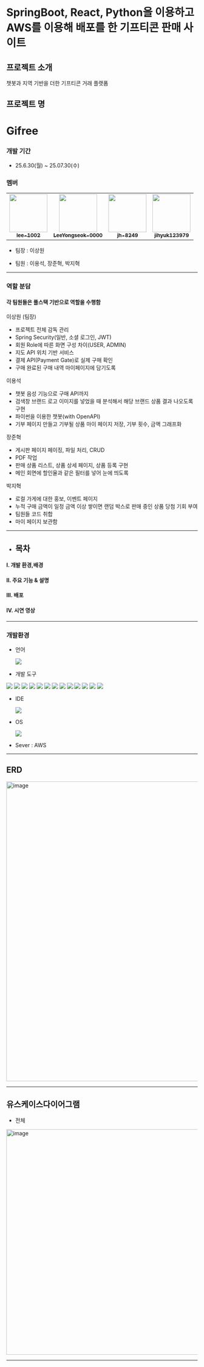 # SpringBoot, React, Python을 이용하고 AWS를 이용해 배포를 한 기프티콘 판매 사이트


## 프로젝트 소개
챗봇과 지역 기반을 더한 기프티콘 거래 플랫폼


## 프로젝트 명 

# Gifree

### 개발 기간

- 25.6.30(월) ~ 25.07.30(수)

### 멤버

<table>
  <tr>
    <td align="center"><a href="https://github.com/autumn-trip"><img src="https://avatars.githubusercontent.com/lee-1002" width="100px;" alt=""/><br /><sub><b>lee-1002</b></sub></a></td>
    <td align="center"><a href="https://github.com/rlawltn3551"><img src="https://avatars.githubusercontent.com/LeeYongseok-0000" width="100px;" alt=""/><br /><sub><b>LeeYongseok-0000</b></sub></a></td>
    <td align="center"><a href="https://github.com/kyungmin115"><img src="https://avatars.githubusercontent.com/jh-8249" width="100px;" alt=""/><br /><sub><b>jh-8249</b></sub></a></td>
     <td align="center"><a href="https://github.com/Yeop9999"><img src="https://avatars.githubusercontent.com/jihyuk123979" width="100px;" alt=""/><br /><sub><b>jihyuk123979</b></sub></a></td>
  </tr>
</table>

- 팀장 : 이상원
  
- 팀원 : 이용석, 장준혁, 박지혁

----

### 역할 분담
#### 각 팀원들은 풀스택 기반으로 역할을 수행함
이상원 (팀장)
- 프로젝트 전체 감독 관리
- Spring Security(일반, 소셜 로그인, JWT)
- 회원 Role에 따른 화면 구성 차이(USER, ADMIN)
- 지도 API 위치 기반 서비스
- 결제 API(Payment Gate)로 실제 구매 확인
- 구매 완료된 구매 내역 마이페이지에 담기도록

이용석
- 챗봇 음성 기능으로 구매 API까지 
- 검색창 브랜드 로고 이미지를 넣었을 때 분석해서 해당 브랜드 상품 결과 나오도록 구현 
- 파이썬을 이용한 챗봇(with OpenAPI)
- 기부 페이지 만들고 기부될 상품 마이 페이지 저장, 기부 횟수, 금액 그래프화

장준혁
- 게시판 페이지 페이징, 파일 처리, CRUD
- PDF 작업
- 판매 상품 리스트, 상품 상세 페이지, 상품 등록 구현
- 메인 회면에 할인율과 같은 필터를 넣어 눈에 띄도록

박지혁
- 로컬 가게에 대한 홍보, 이벤트 페이지
- 누적 구매 금액이 일정 금액 이상 쌓이면 랜덤 박스로 판매 중인 상품 당첨 기회 부여
- 팀원들 코드 취합
- 마이 페이지 보관함


 ------------------------------------------------------------------------------------
 - ## 목차

####  I. 개발 환경,배경

####  II. 주요 기능 & 설명

####  III. 배포

####  IV. 시연 영상

--------------------------------------------------------------------------------------
### 개발환경
- 언어
  
   <img src="https://img.shields.io/badge/java-007396?style=for-the-badge&logo=java&logoColor=white"> 
- 개발 도구
  
<img src="https://img.shields.io/badge/springboot-6DB33F?style=for-the-badge&logo=spring&logoColor=white">
<img src="https://img.shields.io/badge/springsecurity-6DB33F?style=for-the-badge&logo=springsecurity&logoColor=white">
<img src="https://img.shields.io/badge/react-61DAFB?style=for-the-badge&logo=react&logoColor=black">
<img src="https://img.shields.io/badge/redux-764ABC?style=for-the-badge&logo=redux&logoColor=black">
<img src="https://img.shields.io/badge/python-3776AB?style=for-the-badge&logo=python&logoColor=white">
<img src="https://img.shields.io/badge/html5-E34F26?style=for-the-badge&logo=html5&logoColor=white">
<img src="https://img.shields.io/badge/css-1572B6?style=for-the-badge&logo=css3&logoColor=white">
<img src="https://img.shields.io/badge/MySQL-4479A1?style=for-the-badge&logo=mysql&logoColor=white">
<img src="https://img.shields.io/badge/aws-232F3E?style=for-the-badge&logo=amazonwebservices&logoColor=white">
<img src="https://img.shields.io/badge/Tailwind_CSS-06B6D4?style=for-the-badge&logo=tailwindcss&logoColor=white">
<img src="https://img.shields.io/badge/Node.js-339933?style=for-the-badge&logo=Node.js&logoColor=white">
<img src="https://img.shields.io/badge/Javascript-F7DF1E?style=for-the-badge&logo=Javascript&logoColor=white">
<img src="https://img.shields.io/badge/OpenAI-412991?style=for-the-badge&logo=OpenAI&logoColor=white">

- IDE
  
   <img src="https://img.shields.io/badge/Visual%20Studio%20Code-007ACC?style=for-the-badge&logo=visualstudiocode&logoColor=white">
- OS
  
   <img src="https://img.shields.io/badge/Windows-0078D6?style=for-the-badge&logo=windows&logoColor=white">
- Sever : AWS

---

## ERD
<img width="1024" height="787" alt="image" src="https://github.com/user-attachments/assets/1a602e1c-8ea7-47ae-8a1a-c356ed041723" />

---

## 유스케이스다이어그램
- 전체
<img width="1679" height="592" alt="image" src="https://github.com/user-attachments/assets/4d8b6a7c-693e-4790-8f5b-45ab85f70ff7" />


---

